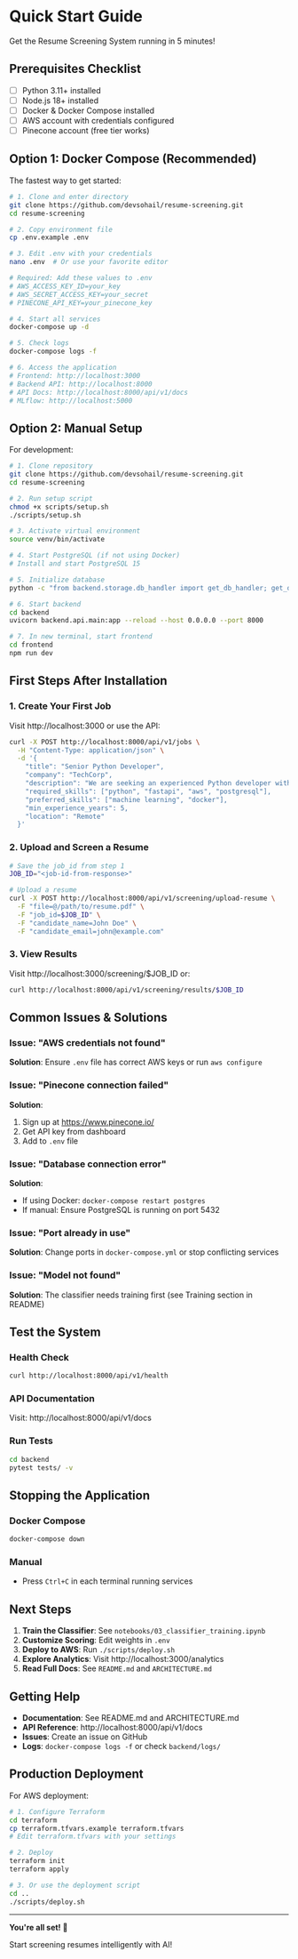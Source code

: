 # Quick Start Guide

Get the Resume Screening System running in 5 minutes!

## Prerequisites Checklist

- [ ] Python 3.11+ installed
- [ ] Node.js 18+ installed
- [ ] Docker & Docker Compose installed
- [ ] AWS account with credentials configured
- [ ] Pinecone account (free tier works)

## Option 1: Docker Compose (Recommended)

The fastest way to get started:

```bash
# 1. Clone and enter directory
git clone https://github.com/devsohail/resume-screening.git
cd resume-screening

# 2. Copy environment file
cp .env.example .env

# 3. Edit .env with your credentials
nano .env  # Or use your favorite editor

# Required: Add these values to .env
# AWS_ACCESS_KEY_ID=your_key
# AWS_SECRET_ACCESS_KEY=your_secret
# PINECONE_API_KEY=your_pinecone_key

# 4. Start all services
docker-compose up -d

# 5. Check logs
docker-compose logs -f

# 6. Access the application
# Frontend: http://localhost:3000
# Backend API: http://localhost:8000
# API Docs: http://localhost:8000/api/v1/docs
# MLflow: http://localhost:5000
```

## Option 2: Manual Setup

For development:

```bash
# 1. Clone repository
git clone https://github.com/devsohail/resume-screening.git
cd resume-screening

# 2. Run setup script
chmod +x scripts/setup.sh
./scripts/setup.sh

# 3. Activate virtual environment
source venv/bin/activate

# 4. Start PostgreSQL (if not using Docker)
# Install and start PostgreSQL 15

# 5. Initialize database
python -c "from backend.storage.db_handler import get_db_handler; get_db_handler().create_tables()"

# 6. Start backend
cd backend
uvicorn backend.api.main:app --reload --host 0.0.0.0 --port 8000

# 7. In new terminal, start frontend
cd frontend
npm run dev
```

## First Steps After Installation

### 1. Create Your First Job

Visit http://localhost:3000 or use the API:

```bash
curl -X POST http://localhost:8000/api/v1/jobs \
  -H "Content-Type: application/json" \
  -d '{
    "title": "Senior Python Developer",
    "company": "TechCorp",
    "description": "We are seeking an experienced Python developer with ML expertise...",
    "required_skills": ["python", "fastapi", "aws", "postgresql"],
    "preferred_skills": ["machine learning", "docker"],
    "min_experience_years": 5,
    "location": "Remote"
  }'
```

### 2. Upload and Screen a Resume

```bash
# Save the job_id from step 1
JOB_ID="<job-id-from-response>"

# Upload a resume
curl -X POST http://localhost:8000/api/v1/screening/upload-resume \
  -F "file=@/path/to/resume.pdf" \
  -F "job_id=$JOB_ID" \
  -F "candidate_name=John Doe" \
  -F "candidate_email=john@example.com"
```

### 3. View Results

Visit http://localhost:3000/screening/$JOB_ID or:

```bash
curl http://localhost:8000/api/v1/screening/results/$JOB_ID
```

## Common Issues & Solutions

### Issue: "AWS credentials not found"

**Solution**: Ensure `.env` file has correct AWS keys or run `aws configure`

### Issue: "Pinecone connection failed"

**Solution**:

1. Sign up at https://www.pinecone.io/
2. Get API key from dashboard
3. Add to `.env` file

### Issue: "Database connection error"

**Solution**:

- If using Docker: `docker-compose restart postgres`
- If manual: Ensure PostgreSQL is running on port 5432

### Issue: "Port already in use"

**Solution**: Change ports in `docker-compose.yml` or stop conflicting services

### Issue: "Model not found"

**Solution**: The classifier needs training first (see Training section in README)

## Test the System

### Health Check

```bash
curl http://localhost:8000/api/v1/health
```

### API Documentation

Visit: http://localhost:8000/api/v1/docs

### Run Tests

```bash
cd backend
pytest tests/ -v
```

## Stopping the Application

### Docker Compose

```bash
docker-compose down
```

### Manual

- Press `Ctrl+C` in each terminal running services

## Next Steps

1. **Train the Classifier**: See `notebooks/03_classifier_training.ipynb`
2. **Customize Scoring**: Edit weights in `.env`
3. **Deploy to AWS**: Run `./scripts/deploy.sh`
4. **Explore Analytics**: Visit http://localhost:3000/analytics
5. **Read Full Docs**: See `README.md` and `ARCHITECTURE.md`

## Getting Help

- **Documentation**: See README.md and ARCHITECTURE.md
- **API Reference**: http://localhost:8000/api/v1/docs
- **Issues**: Create an issue on GitHub
- **Logs**: `docker-compose logs -f` or check `backend/logs/`

## Production Deployment

For AWS deployment:

```bash
# 1. Configure Terraform
cd terraform
cp terraform.tfvars.example terraform.tfvars
# Edit terraform.tfvars with your settings

# 2. Deploy
terraform init
terraform apply

# 3. Or use the deployment script
cd ..
./scripts/deploy.sh
```

---

**You're all set! 🎉**

Start screening resumes intelligently with AI!
